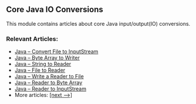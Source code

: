 ## Core Java IO Conversions

This module contains articles about core Java input/output(IO) conversions. 

### Relevant Articles:
- [Java – Convert File to InputStream](https://www.baeldung.com/convert-file-to-input-stream)
- [Java – Byte Array to Writer](https://www.baeldung.com/java-convert-byte-array-to-writer)
- [Java – String to Reader](https://www.baeldung.com/java-convert-string-to-reader)
- [Java – File to Reader](https://www.baeldung.com/java-convert-file-to-reader)
- [Java – Write a Reader to File](https://www.baeldung.com/java-write-reader-to-file)
- [Java – Reader to Byte Array](https://www.baeldung.com/java-convert-reader-to-byte-array)
- [Java – Reader to InputStream](https://www.baeldung.com/java-convert-reader-to-inputstream)
- More articles: [[next -->]](/core-java-modules/core-java-io-conversions-2)
